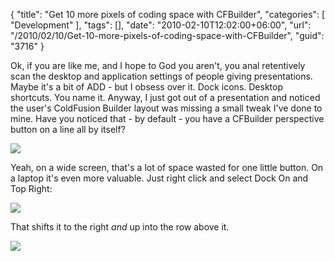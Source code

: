 {
	"title": "Get 10 more pixels of coding space with CFBuilder",
	"categories": [
		"Development"
	],
	"tags": [],
	"date": "2010-02-10T12:02:00+06:00",
	"url": "/2010/02/10/Get-10-more-pixels-of-coding-space-with-CFBuilder",
	"guid": "3716"
}

Ok, if you are like me, and I hope to God you aren't, you anal retentively scan the desktop and application settings of people giving presentations. Maybe it's a bit of ADD - but I obsess over it. Dock icons. Desktop shortcuts. You name it. Anyway, I just got out of a presentation and noticed the user's ColdFusion Builder layout was missing a small tweak I've done to mine. Have you noticed that - by default - you have a CFBuilder perspective button on a line all by itself?

<img src="http://www.raymondcamden.com/images/Screen shot 2010-02-10 at 11.19.19 AM.png" />

Yeah, on a wide screen, that's a lot of space wasted for one little button. On a laptop it's even more valuable. Just right click and select Dock On and Top Right:

<img src="http://www.coldfusionjedi.com/images/Screen shot 2010-02-10 at 11.19.37 AM.png" />

That shifts it to the right <i>and</i> up into the row above it.

<img src="http://www.coldfusionjedi.com/images/Screen shot 2010-02-10 at 11.24.06 AM.png" />
